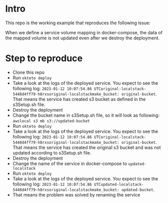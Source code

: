 # Intro 
This repo is the working example that reproduces the following issue:

When we define a service volume mapping in docker-compose, 
the data of the mapped volume is not updated even after we destroy the deployment.


# Step to reproduce
- Clone this repo
- Run `okteto deploy`
- Take a look at the logs of the deployed service. You expect to see the following log: `2023-01-12 10:07:54.86 UTCoriginal-localstack-5448d4ff79-h8rxsoriginal-localstackmake_bucket: original-bucket`. That means the service has created s3 bucket as defined in the s3Setup.sh file.
- Destroy the deployment
- Change the bucket name in  s3Setup.sh file, so it will look as following:  `awslocal s3 mb s3://updated-bucket `
- Run `okteto deploy`
- Take a look at the logs of the deployed service. You expect to see the following log: `2023-01-12 10:07:54.86 UTCoriginal-localstack-5448d4ff79-h8rxsoriginal-localstackmake_bucket: original-bucket`. That means the service has created the original s3 bucket and was not updated according to s3Setup.sh file.
- Destroy the deployment
- Change the name of the service in docker-compose to `updated-localstack`
- Run `okteto deploy`
- Take a look at the logs of the deployed service. You expect to see the following log: `2023-01-12 10:07:54.86 UTCupdated-localstack-5448d4ff79-h8rxsoriginal-localstackmake_bucket: updated-bucket`.
- That means the problem was solved by renaming the service





